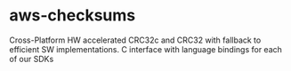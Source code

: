 # aws-checksums 
Cross-Platform HW accelerated CRC32c and CRC32 with fallback to efficient SW implementations. C interface with language bindings for each of our SDKs  

